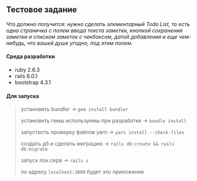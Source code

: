 ## Тестовое задание
*Что должно получится: нужно сделать элементарный Todo List, 
то есть одна страничка с полем ввода текста заметки, кнопкой 
сохранения заметки и списком заметок с чекбоксом, датой добавления 
и еще чем-нибудь, что вашей душе угодно, под этим полем.*

#### Среда разработки
* ruby 2.6.3
* rails 6.0.1
* bootstrap 4.3.1

#### Для запуска
> установить bundler -> `gem install bundler`
>
> установить гемы используемы при разработке -> `bundle install`
>
> запустисть проверку файлов yarn -> `yarn install --check-files`
>
> создать дб и сделать миграцию -> `rails db:create && rails db:migrate`
>
> запуск лок.серв -> `rails s`
>
> по адресу `localhost:3000` будет это приложение 